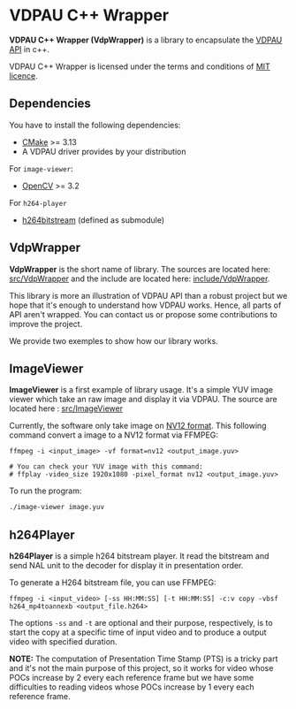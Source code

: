 # VDPAU C++ Wrapper

**VDPAU C++ Wrapper (VdpWrapper)** is a library to encapsulate the [VDPAU API](https://vdpau.pages.freedesktop.org/libvdpau/) in c++.

VDPAU C++ Wrapper is licensed under the terms and conditions of [MIT licence](https://spdx.org/licenses/MIT.html).

## Dependencies
You have to install the following dependencies:

- [CMake](https://cmake.org/) >= 3.13
- A VDPAU driver provides by your distribution

For `image-viewer`:

- [OpenCV](https://opencv.org/) >= 3.2

For `h264-player`

- [h264bitstream](https://github.com/aizvorski/h264bitstream/tree/master) (defined as submodule)

## VdpWrapper

**VdpWrapper** is the short name of library. The sources are located here: [src/VdpWrapper](src/VdpWrapper) and the include
are located here: [include/VdpWrapper](include/VdpWrapper).

This library is more an illustration of VDPAU API than a robust project but we hope that it's enough to understand how VDPAU works.
Hence, all parts of API aren't wrapped. You can contact us or propose some contributions to improve the project.

We provide two exemples to show how our library works.

## ImageViewer

**ImageViewer** is a first example of library usage. It's a simple YUV image viewer which take an raw image and
display it via VDPAU. The source are located here : [src/ImageViewer](src/ImageViewer)

Currently, the software only take image on [NV12 format](https://wiki.videolan.org/YUV#NV12). This following
command convert a image to a NV12 format via FFMPEG:

```
ffmpeg -i <input_image> -vf format=nv12 <output_image.yuv>

# You can check your YUV image with this command:
# ffplay -video_size 1920x1080 -pixel_format nv12 <output_image.yuv>
```

To run the program:
```sh
./image-viewer image.yuv
```

## h264Player

**h264Player** is a simple h264 bitstream player. It read the bitstream and send NAL unit to the
decoder for display it in presentation order.

To generate a H264 bitstream file, you can use FFMPEG:
```
ffmpeg -i <input_video> [-ss HH:MM:SS] [-t HH:MM:SS] -c:v copy -vbsf h264_mp4toannexb <output_file.h264>
```
The options `-ss` and `-t` are optional and their purpose, respectively, is to start the copy at
a specific time of input video and to produce a output video with specified duration.

**NOTE:** The computation of Presentation Time Stamp (PTS) is a tricky part and it's not the main purpose of this
project, so it works for video whose POCs increase by 2 every each reference frame but we have some
difficulties to reading videos whose POCs increase by 1 every each reference frame.
